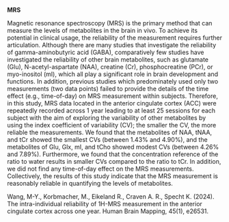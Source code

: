 **MRS**

Magnetic resonance spectroscopy (MRS) is the primary method that can measure the levels of metabolites in the brain in vivo. To achieve its potential in clinical usage, the reliability of the measurement requires further articulation. Although there are many studies that investigate the reliability of gamma-aminobutyric acid (GABA), comparatively few studies have investigated the reliability of other brain metabolites, such as glutamate (Glu), N-acetyl-aspartate (NAA), creatine (Cr), phosphocreatine (PCr), or myo-inositol (mI), which all play a significant role in brain development and functions. In addition, previous studies which predominately used only two measurements (two data points) failed to provide the details of the time effect (e.g., time-of-day) on MRS measurement within subjects. Therefore, in this study, MRS data located in the anterior cingulate cortex (ACC) were repeatedly recorded across 1 year leading to at least 25 sessions for each subject with the aim of exploring the variability of other metabolites by using the index coefficient of variability (CV); the smaller the CV, the more reliable the measurements. We found that the metabolites of NAA, tNAA, and tCr showed the smallest CVs (between 1.43% and 4.90%), and the metabolites of Glu, Glx, mI, and tCho showed modest CVs (between 4.26% and 7.89%). Furthermore, we found that the concentration reference of the ratio to water results in smaller CVs compared to the ratio to tCr. In addition, we did not find any time-of-day effect on the MRS measurements. Collectively, the results of this study indicate that the MRS measurement is reasonably reliable in quantifying the levels of metabolites.

Wang, M-Y., Korbmacher, M., Eikeland R., Craven A. R., Specht K. (2024). The intra-individual reliability of 1H-MRS measurement in the anterior cingulate cortex across one year. Human Brain Mapping, 45(1), e26531.
